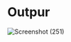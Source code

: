 # Outpur
![Screenshot (251)](https://github.com/aradhanayada/web-page-clone/assets/103102710/270f4b85-a412-431f-8e2a-4db5cc4501e0)
